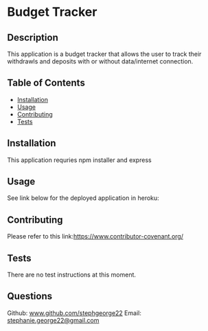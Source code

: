 # Budget Tracker 

## Description 
This application is a budget tracker that allows the user to track their withdrawls and deposits with or without data/internet connection. 

## Table of Contents

* [Installation](#installation)
* [Usage](#usage)
* [Contributing](#contributing)
* [Tests](#tests)

## Installation
This application requries npm installer and express 

## Usage 
See link below for the deployed application in heroku: 


## Contributing
Please refer to this link:https://www.contributor-covenant.org/
    
## Tests
There are no test instructions at this moment. 

## Questions
Github: www.github.com/stephgeorge22
Email: stephanie.george22@gmail.com
